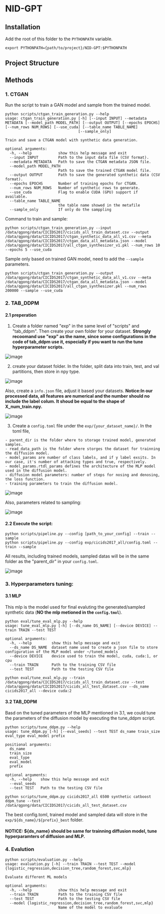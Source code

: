 # NID-GPT

## Installation
Add the root of this folder to the ```PYTHONPATH``` variable.
```
export PYTHONPATH={path/to/project}/NID-GPT:$PYTHONPATH
```

## Project Structure 

## Methods

### 1. CTGAN
Run the script to train a GAN model and sample from the trained model.  
```
python scripts/ctgan_train_generation.py --help
usage: ctgan_train_generation.py [-h] [--input INPUT] --metadata METADATA [--model_path MODEL_PATH] [--output OUTPUT] [--epochs EPOCHS] [--num_rows NUM_ROWS] [--use_cuda] [--table_name TABLE_NAME]
                                 [--sample_only]

Train and save a CTGAN model with synthetic data generation.

optional arguments:
  -h, --help            show this help message and exit
  --input INPUT         Path to the input data file (CSV format).
  --metadata METADATA   Path to save the CTGAN metadata JSON file.
  --model_path MODEL_PATH
                        Path to save the trained CTGAN model file.
  --output OUTPUT       Path to save the generated synthetic data (CSV format).
  --epochs EPOCHS       Number of training epochs for CTGAN.
  --num_rows NUM_ROWS   Number of synthetic rows to generate.
  --use_cuda            Flag to enable CUDA (GPU) support if available.
  --table_name TABLE_NAME
                        the table name showed in the metafile
  --sample_only         If only do the samppling
```

Command to train and sample:
```
python scripts/ctgan_train_generation.py --input /data/qgong/data/CICIDS2017/cicids_all_train_dataset.csv --output /data/qgong/data/CICIDS2017/ctgan_synthetic_data_all_v1.csv --meta /data/qgong/data/CICIDS2017/ctgan_data_all_metadata.json --model /data/qgong/data/CICIDS2017/all_ctgan_synthesizer_v1.pkl --num_rows 10 --epochs 5 --use_cuda
```

Sample only based on trained GAN model, need to add the ```--sample``` parameters. 
```
python scripts/ctgan_train_generation.py --output /data/qgong/data/CICIDS2017/ctgan_synthetic_data_all_v1.csv --meta /data/qgong/data/CICIDS2017/ctgan_data_all_metadata.json --model /data/qgong/data/CICIDS2017/all_ctgan_synthesizer.pkl --num_rows 200000 --sample --use_cuda
```

### 2. TAB_DDPM

#### 2.1 preperation 
1. Create a folder named "exp" in the same level of "scripts" and "tab_ddpm". Then create your own folder for your dataset. **Strongly recoomand use "exp" as the name, since some configurations in the code of tab_ddpm use it, especially if you want to run the tune hyperparameter scripts.**

![image](resource/01_config_folder.png)

2. create your dataset folder. In the folder, split data into train, test, and val partitions, then store in npy type. 

![image](resource/03_data_folder.png)

Also, create a ```info.json``` file, adjust it based your datasets. **Notice:In our processed data, all features are numerical and the number should no include the label colum. It shoud be equal to the shape of X_num_train.npy.**

![image](resource/04_info_json.png)

3. Create a ```config.toml``` file under the ```exp/{your_dataset_name}/```. In the toml file, 
```
- parent_dir is the folder where to storage trained model, generated samples. 
- read_data_path is the folder where storges the dataset for trainning the diffusion model. 
- model_params are number of class labels, and if y label exsits. In our case, it's number of attacking types and true, respectively. 
- model_params.rtdl_params defines the architecture of the MLP model used in the diffusion model. 
- diffusion model parameters: number of steps for nosing and denosing, the loss function.  
- training parameters to train the diffusion model. 
```
![image](resource/02_toml_config.png)

Also, parameters related to sampling:

![image](resource/02_toml_config_sampling.png)


#### 2.2 Execute the script:
```
python scripts/pipeline.py --config [path_to_your_config] --train --sample 
python scripts/pipeline.py --config exp/cicids2017_all/config.toml --train --sample
```
All results, including trained models, sampled datas will be in the same folder as the "parent_dir" in your ```config.toml```.

![image](resource/05_gen_results.png)



### 3. Hyperparameters tuning:
#### 3.1 MLP
This mlp is the model used for final evaluting the generated/sampled synthetic data (**NO the mlp metioned in the ```config.tmol```**).
```
python eval/tune_eval_mlp.py --help
usage: tune_eval_mlp.py [-h] [--ds_name DS_NAME] [--device DEVICE] --train TRAIN --test TEST

optional arguments:
  -h, --help         show this help message and exit
  --ds_name DS_NAME  dataset name used to create a json file to store configuration of the MLP model under ~/tuned_models
  --device DEVICE    device used to train the model, cuda, cuda:1, or cpu
  --train TRAIN      Path to the training CSV file
  --test TEST        Path to the testing CSV file
```
```
python eval/tune_eval_mlp.py --train /data/qgong/data/CICIDS2017/cicids_all_train_dataset.csv --test /data/qgong/data/CICIDS2017/cicids_all_test_dataset.csv --ds_name cicids2017_all --device cuda:2
```

#### 3.2 TAB_DDPM
Basd on the tuned parameters of the MLP mentioned in 3.1, we could tune the parameters of the diffusion model by executing the tune_ddpm script. 

```
python scripts/tune_ddpm.py --help
usage: tune_ddpm.py [-h] [--eval_seeds] --test TEST ds_name train_size eval_type eval_model prefix

positional arguments:
  ds_name 
  train_size
  eval_type
  eval_model
  prefix

optional arguments:
  -h, --help    show this help message and exit
  --eval_seeds
  --test TEST   Path to the testing CSV file
```
```
python scripts/tune_ddpm.py cicids2017_all 6500 synthetic catboost ddpm_tune --test /data/qgong/data/CICIDS2017/cicids_all_test_dataset.csv
```

The best config.toml, trained model and sampled data will store in the ```exp/${ds_name}/${prefix}_best``` folder. 

#### NOTICE: ${ds_name} should be same for trainning diffusion model, tune hyperparamters of diffusion and MLP. 

### 4. Evalution 
```
python scripts/evaluation.py --help
usage: evaluation.py [-h] --train TRAIN --test TEST --model {logistic_regression,decision_tree,random_forest,svc,mlp}

Evaluate different ML models

optional arguments:
  -h, --help            show this help message and exit
  --train TRAIN         Path to the training CSV file
  --test TEST           Path to the testing CSV file
  --model {logistic_regression,decision_tree,random_forest,svc,mlp}
                        Name of the model to evaluate
```